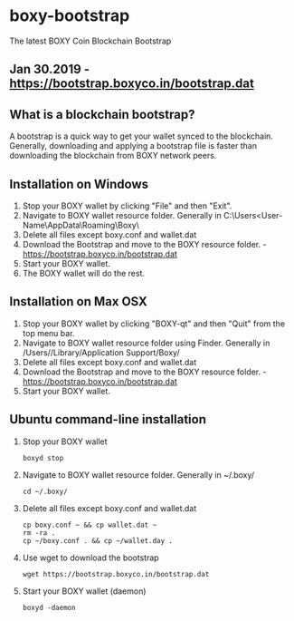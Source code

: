 # boxy-bootstrap
The latest BOXY Coin Blockchain Bootstrap

## Jan 30.2019 - https://bootstrap.boxyco.in/bootstrap.dat

## What is a blockchain bootstrap?
A bootstrap is a quick way to get your wallet synced to the blockchain. Generally, downloading and applying a bootstrap file is faster than downloading the blockchain from BOXY network peers.

## Installation on Windows
1. Stop your BOXY wallet by clicking "File" and then "Exit".
2. Navigate to BOXY wallet resource folder. Generally in C:\Users\<User-Name\AppData\Roaming\Boxy\
3. Delete all files except boxy.conf and wallet.dat
4. Download the Bootstrap and move to the BOXY resource folder. - https://bootstrap.boxyco.in/bootstrap.dat
5. Start your BOXY wallet.
6. The BOXY wallet will do the rest.

## Installation on Max OSX
1. Stop your BOXY wallet by clicking "BOXY-qt" and then "Quit" from the top menu bar.
2. Navigate to BOXY wallet resource folder using Finder. Generally in /Users/<User-Name>/Library/Application Support/Boxy/
3. Delete all files except boxy.conf and wallet.dat
4. Download the Bootstrap and move to the BOXY resource folder. - https://bootstrap.boxyco.in/bootstrap.dat
5. Start your BOXY wallet.

## Ubuntu command-line installation
1. Stop your BOXY wallet
   ```
   boxyd stop
   ```
2. Navigate to BOXY wallet resource folder. Generally in ~/.boxy/
   ```
   cd ~/.boxy/
   ```
3. Delete all files except boxy.conf and wallet.dat
   ```
   cp boxy.conf ~ && cp wallet.dat ~
   rm -ra .
   cp ~/boxy.conf . && cp ~/wallet.day .
   ```
4. Use wget to download the bootstrap
   ```
   wget https://bootstrap.boxyco.in/bootstrap.dat
   ```
5. Start your BOXY wallet (daemon)
   ```
   boxyd -daemon
   ```
